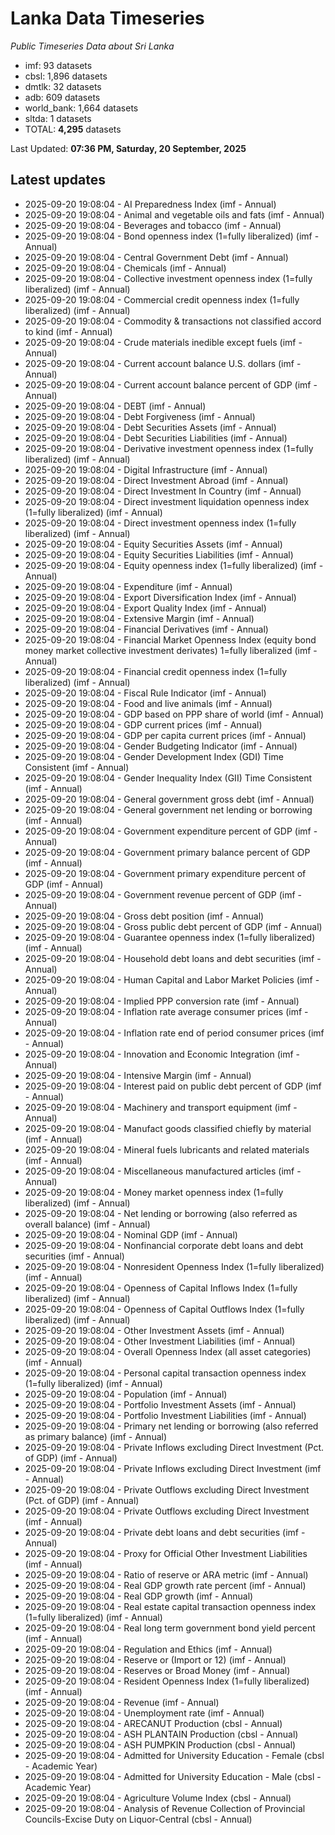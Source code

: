 # Lanka Data Timeseries
*Public Timeseries Data about Sri Lanka*

* imf: 93 datasets
* cbsl: 1,896 datasets
* dmtlk: 32 datasets
* adb: 609 datasets
* world_bank: 1,664 datasets
* sltda: 1 datasets
* TOTAL: **4,295** datasets

Last Updated: **07:36 PM, Saturday, 20 September, 2025**

## Latest updates

* 2025-09-20 19:08:04 - AI Preparedness Index (imf - Annual)
* 2025-09-20 19:08:04 - Animal and vegetable oils and fats (imf - Annual)
* 2025-09-20 19:08:04 - Beverages and tobacco (imf - Annual)
* 2025-09-20 19:08:04 - Bond openness index (1=fully liberalized) (imf - Annual)
* 2025-09-20 19:08:04 - Central Government Debt (imf - Annual)
* 2025-09-20 19:08:04 - Chemicals (imf - Annual)
* 2025-09-20 19:08:04 - Collective investment openness index (1=fully liberalized) (imf - Annual)
* 2025-09-20 19:08:04 - Commercial credit openness index (1=fully liberalized) (imf - Annual)
* 2025-09-20 19:08:04 - Commodity & transactions not classified accord to kind (imf - Annual)
* 2025-09-20 19:08:04 - Crude materials inedible except fuels (imf - Annual)
* 2025-09-20 19:08:04 - Current account balance U.S. dollars (imf - Annual)
* 2025-09-20 19:08:04 - Current account balance percent of GDP (imf - Annual)
* 2025-09-20 19:08:04 - DEBT (imf - Annual)
* 2025-09-20 19:08:04 - Debt Forgiveness (imf - Annual)
* 2025-09-20 19:08:04 - Debt Securities Assets (imf - Annual)
* 2025-09-20 19:08:04 - Debt Securities Liabilities (imf - Annual)
* 2025-09-20 19:08:04 - Derivative investment openness index (1=fully liberalized) (imf - Annual)
* 2025-09-20 19:08:04 - Digital Infrastructure (imf - Annual)
* 2025-09-20 19:08:04 - Direct Investment Abroad (imf - Annual)
* 2025-09-20 19:08:04 - Direct Investment In Country (imf - Annual)
* 2025-09-20 19:08:04 - Direct investment liquidation openness index (1=fully liberalized) (imf - Annual)
* 2025-09-20 19:08:04 - Direct investment openness index (1=fully liberalized) (imf - Annual)
* 2025-09-20 19:08:04 - Equity Securities Assets (imf - Annual)
* 2025-09-20 19:08:04 - Equity Securities Liabilities (imf - Annual)
* 2025-09-20 19:08:04 - Equity openness index (1=fully liberalized) (imf - Annual)
* 2025-09-20 19:08:04 - Expenditure (imf - Annual)
* 2025-09-20 19:08:04 - Export Diversification Index (imf - Annual)
* 2025-09-20 19:08:04 - Export Quality Index (imf - Annual)
* 2025-09-20 19:08:04 - Extensive Margin (imf - Annual)
* 2025-09-20 19:08:04 - Financial Derivatives (imf - Annual)
* 2025-09-20 19:08:04 - Financial Market Openness Index (equity bond money market collective investment derivates) 1=fully liberalized (imf - Annual)
* 2025-09-20 19:08:04 - Financial credit openness index (1=fully liberalized) (imf - Annual)
* 2025-09-20 19:08:04 - Fiscal Rule Indicator (imf - Annual)
* 2025-09-20 19:08:04 - Food and live animals (imf - Annual)
* 2025-09-20 19:08:04 - GDP based on PPP share of world (imf - Annual)
* 2025-09-20 19:08:04 - GDP current prices (imf - Annual)
* 2025-09-20 19:08:04 - GDP per capita current prices (imf - Annual)
* 2025-09-20 19:08:04 - Gender Budgeting Indicator (imf - Annual)
* 2025-09-20 19:08:04 - Gender Development Index (GDI) Time Consistent (imf - Annual)
* 2025-09-20 19:08:04 - Gender Inequality Index (GII) Time Consistent (imf - Annual)
* 2025-09-20 19:08:04 - General government gross debt (imf - Annual)
* 2025-09-20 19:08:04 - General government net lending or borrowing (imf - Annual)
* 2025-09-20 19:08:04 - Government expenditure percent of GDP (imf - Annual)
* 2025-09-20 19:08:04 - Government primary balance percent of GDP (imf - Annual)
* 2025-09-20 19:08:04 - Government primary expenditure percent of GDP (imf - Annual)
* 2025-09-20 19:08:04 - Government revenue percent of GDP (imf - Annual)
* 2025-09-20 19:08:04 - Gross debt position (imf - Annual)
* 2025-09-20 19:08:04 - Gross public debt percent of GDP (imf - Annual)
* 2025-09-20 19:08:04 - Guarantee openness index (1=fully liberalized) (imf - Annual)
* 2025-09-20 19:08:04 - Household debt loans and debt securities (imf - Annual)
* 2025-09-20 19:08:04 - Human Capital and Labor Market Policies (imf - Annual)
* 2025-09-20 19:08:04 - Implied PPP conversion rate (imf - Annual)
* 2025-09-20 19:08:04 - Inflation rate average consumer prices (imf - Annual)
* 2025-09-20 19:08:04 - Inflation rate end of period consumer prices (imf - Annual)
* 2025-09-20 19:08:04 - Innovation and Economic Integration (imf - Annual)
* 2025-09-20 19:08:04 - Intensive Margin (imf - Annual)
* 2025-09-20 19:08:04 - Interest paid on public debt percent of GDP (imf - Annual)
* 2025-09-20 19:08:04 - Machinery and transport equipment (imf - Annual)
* 2025-09-20 19:08:04 - Manufact goods classified chiefly by material (imf - Annual)
* 2025-09-20 19:08:04 - Mineral fuels lubricants and related materials (imf - Annual)
* 2025-09-20 19:08:04 - Miscellaneous manufactured articles (imf - Annual)
* 2025-09-20 19:08:04 - Money market openness index (1=fully liberalized) (imf - Annual)
* 2025-09-20 19:08:04 - Net lending or borrowing (also referred as overall balance) (imf - Annual)
* 2025-09-20 19:08:04 - Nominal GDP (imf - Annual)
* 2025-09-20 19:08:04 - Nonfinancial corporate debt loans and debt securities (imf - Annual)
* 2025-09-20 19:08:04 - Nonresident Openness Index (1=fully liberalized) (imf - Annual)
* 2025-09-20 19:08:04 - Openness of Capital Inflows Index (1=fully liberalized) (imf - Annual)
* 2025-09-20 19:08:04 - Openness of Capital Outflows Index (1=fully liberalized) (imf - Annual)
* 2025-09-20 19:08:04 - Other Investment Assets (imf - Annual)
* 2025-09-20 19:08:04 - Other Investment Liabilities (imf - Annual)
* 2025-09-20 19:08:04 - Overall Openness Index (all asset categories) (imf - Annual)
* 2025-09-20 19:08:04 - Personal capital transaction openness index (1=fully liberalized) (imf - Annual)
* 2025-09-20 19:08:04 - Population (imf - Annual)
* 2025-09-20 19:08:04 - Portfolio Investment Assets (imf - Annual)
* 2025-09-20 19:08:04 - Portfolio Investment Liabilities (imf - Annual)
* 2025-09-20 19:08:04 - Primary net lending or borrowing (also referred as primary balance) (imf - Annual)
* 2025-09-20 19:08:04 - Private Inflows excluding Direct Investment (Pct. of GDP) (imf - Annual)
* 2025-09-20 19:08:04 - Private Inflows excluding Direct Investment (imf - Annual)
* 2025-09-20 19:08:04 - Private Outflows excluding Direct Investment (Pct. of GDP) (imf - Annual)
* 2025-09-20 19:08:04 - Private Outflows excluding Direct Investment (imf - Annual)
* 2025-09-20 19:08:04 - Private debt loans and debt securities (imf - Annual)
* 2025-09-20 19:08:04 - Proxy for Official Other Investment Liabilities (imf - Annual)
* 2025-09-20 19:08:04 - Ratio of reserve or ARA metric (imf - Annual)
* 2025-09-20 19:08:04 - Real GDP growth rate percent (imf - Annual)
* 2025-09-20 19:08:04 - Real GDP growth (imf - Annual)
* 2025-09-20 19:08:04 - Real estate capital transaction openness index (1=fully liberalized) (imf - Annual)
* 2025-09-20 19:08:04 - Real long term government bond yield percent (imf - Annual)
* 2025-09-20 19:08:04 - Regulation and Ethics (imf - Annual)
* 2025-09-20 19:08:04 - Reserve or (Import or 12) (imf - Annual)
* 2025-09-20 19:08:04 - Reserves or Broad Money (imf - Annual)
* 2025-09-20 19:08:04 - Resident Openness Index (1=fully liberalized) (imf - Annual)
* 2025-09-20 19:08:04 - Revenue (imf - Annual)
* 2025-09-20 19:08:04 - Unemployment rate (imf - Annual)
* 2025-09-20 19:08:04 - ARECANUT Production (cbsl - Annual)
* 2025-09-20 19:08:04 - ASH PLANTAIN Production (cbsl - Annual)
* 2025-09-20 19:08:04 - ASH PUMPKIN Production (cbsl - Annual)
* 2025-09-20 19:08:04 - Admitted for University Education - Female (cbsl - Academic Year)
* 2025-09-20 19:08:04 - Admitted for University Education - Male (cbsl - Academic Year)
* 2025-09-20 19:08:04 - Agriculture Volume Index (cbsl - Annual)
* 2025-09-20 19:08:04 - Analysis of Revenue Collection of Provincial Councils-Excise Duty on Liquor-Central (cbsl - Annual)
